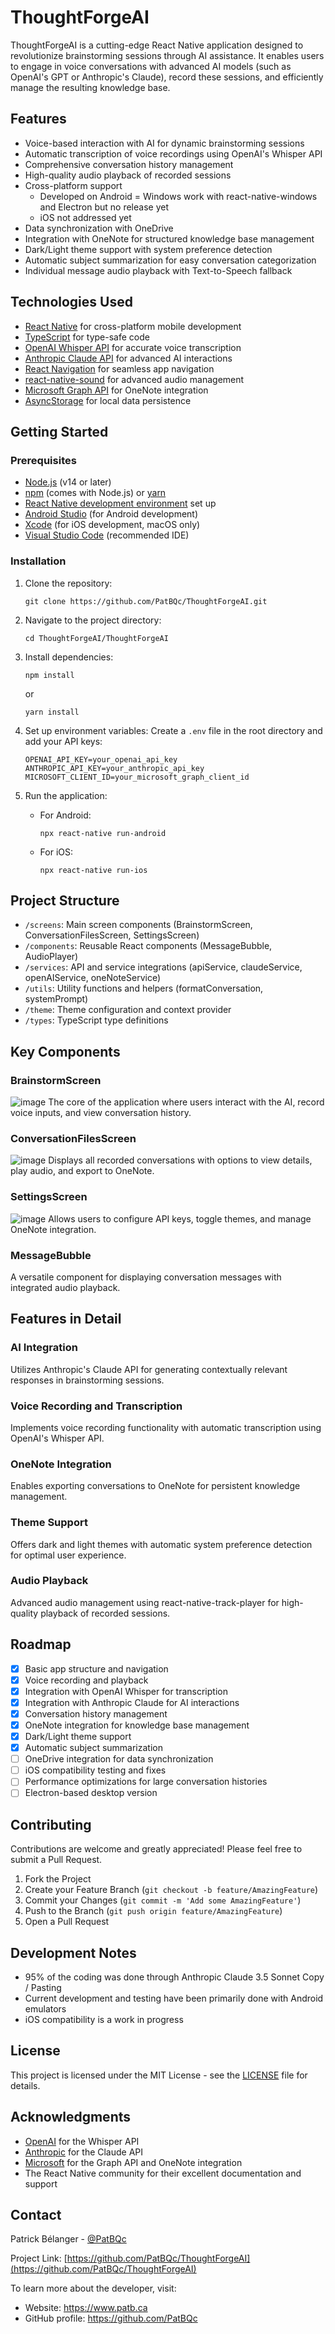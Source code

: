 # ThoughtForgeAI

ThoughtForgeAI is a cutting-edge React Native application designed to revolutionize brainstorming sessions through AI assistance. It enables users to engage in voice conversations with advanced AI models (such as OpenAI's GPT or Anthropic's Claude), record these sessions, and efficiently manage the resulting knowledge base.

## Features

- Voice-based interaction with AI for dynamic brainstorming sessions
- Automatic transcription of voice recordings using OpenAI's Whisper API
- Comprehensive conversation history management
- High-quality audio playback of recorded sessions
- Cross-platform support 
  - Developed on Android
  = Windows work with react-native-windows and Electron but no release yet
  - iOS not addressed yet
- Data synchronization with OneDrive
- Integration with OneNote for structured knowledge base management
- Dark/Light theme support with system preference detection
- Automatic subject summarization for easy conversation categorization
- Individual message audio playback with Text-to-Speech fallback

## Technologies Used

- [React Native](https://reactnative.dev/) for cross-platform mobile development
- [TypeScript](https://www.typescriptlang.org/) for type-safe code
- [OpenAI Whisper API](https://openai.com/research/whisper) for accurate voice transcription
- [Anthropic Claude API](https://www.anthropic.com/) for advanced AI interactions
- [React Navigation](https://reactnavigation.org/) for seamless app navigation
- [react-native-sound](https://www.npmjs.com/package/react-native-sound/) for advanced audio management
- [Microsoft Graph API](https://developer.microsoft.com/en-us/graph) for OneNote integration
- [AsyncStorage](https://react-native-async-storage.github.io/async-storage/) for local data persistence

## Getting Started

### Prerequisites

- [Node.js](https://nodejs.org/) (v14 or later)
- [npm](https://www.npmjs.com/) (comes with Node.js) or [yarn](https://yarnpkg.com/)
- [React Native development environment](https://reactnative.dev/docs/environment-setup) set up
- [Android Studio](https://developer.android.com/studio) (for Android development)
- [Xcode](https://developer.apple.com/xcode/) (for iOS development, macOS only)
- [Visual Studio Code](https://code.visualstudio.com/) (recommended IDE)

### Installation

1. Clone the repository:
   ```
   git clone https://github.com/PatBQc/ThoughtForgeAI.git
   ```

2. Navigate to the project directory:
   ```
   cd ThoughtForgeAI/ThoughtForgeAI
   ```

3. Install dependencies:
   ```
   npm install
   ```
   or
   ```
   yarn install
   ```

4. Set up environment variables:
   Create a `.env` file in the root directory and add your API keys:
   ```
   OPENAI_API_KEY=your_openai_api_key
   ANTHROPIC_API_KEY=your_anthropic_api_key
   MICROSOFT_CLIENT_ID=your_microsoft_graph_client_id
   ```

5. Run the application:
   - For Android:
     ```
     npx react-native run-android
     ```
   - For iOS:
     ```
     npx react-native run-ios
     ```

## Project Structure

- `/screens`: Main screen components (BrainstormScreen, ConversationFilesScreen, SettingsScreen)
- `/components`: Reusable React components (MessageBubble, AudioPlayer)
- `/services`: API and service integrations (apiService, claudeService, openAIService, oneNoteService)
- `/utils`: Utility functions and helpers (formatConversation, systemPrompt)
- `/theme`: Theme configuration and context provider
- `/types`: TypeScript type definitions

## Key Components

### BrainstormScreen
![image](https://github.com/user-attachments/assets/9ebe8d33-ed65-4c2f-ae34-bf5ebcd9230e)
The core of the application where users interact with the AI, record voice inputs, and view conversation history.

### ConversationFilesScreen
![image](https://github.com/user-attachments/assets/2022ddf6-74ff-4ffe-95ea-e93f4815335e)
Displays all recorded conversations with options to view details, play audio, and export to OneNote.

### SettingsScreen
![image](https://github.com/user-attachments/assets/8be78d6b-e31b-4fcb-a6c9-21c5fcd77701)
Allows users to configure API keys, toggle themes, and manage OneNote integration.

### MessageBubble
A versatile component for displaying conversation messages with integrated audio playback.

## Features in Detail

### AI Integration
Utilizes Anthropic's Claude API for generating contextually relevant responses in brainstorming sessions.

### Voice Recording and Transcription
Implements voice recording functionality with automatic transcription using OpenAI's Whisper API.

### OneNote Integration
Enables exporting conversations to OneNote for persistent knowledge management.

### Theme Support
Offers dark and light themes with automatic system preference detection for optimal user experience.

### Audio Playback
Advanced audio management using react-native-track-player for high-quality playback of recorded sessions.

## Roadmap

- [x] Basic app structure and navigation
- [x] Voice recording and playback
- [x] Integration with OpenAI Whisper for transcription
- [x] Integration with Anthropic Claude for AI interactions
- [x] Conversation history management
- [x] OneNote integration for knowledge base management
- [x] Dark/Light theme support
- [x] Automatic subject summarization
- [ ] OneDrive integration for data synchronization
- [ ] iOS compatibility testing and fixes
- [ ] Performance optimizations for large conversation histories
- [ ] Electron-based desktop version

## Contributing

Contributions are welcome and greatly appreciated! Please feel free to submit a Pull Request.

1. Fork the Project
2. Create your Feature Branch (`git checkout -b feature/AmazingFeature`)
3. Commit your Changes (`git commit -m 'Add some AmazingFeature'`)
4. Push to the Branch (`git push origin feature/AmazingFeature`)
5. Open a Pull Request

## Development Notes

- 95% of the coding was done through Anthropic Claude 3.5 Sonnet Copy / Pasting
- Current development and testing have been primarily done with Android emulators
- iOS compatibility is a work in progress

## License

This project is licensed under the MIT License - see the [LICENSE](LICENSE) file for details.

## Acknowledgments

- [OpenAI](https://openai.com/) for the Whisper API
- [Anthropic](https://www.anthropic.com/) for the Claude API
- [Microsoft](https://www.microsoft.com/) for the Graph API and OneNote integration
- The React Native community for their excellent documentation and support

## Contact

Patrick Bélanger - [@PatBQc](https://github.com/PatBQc)

Project Link: [https://github.com/PatBQc/ThoughtForgeAI](https://github.com/PatBQc/ThoughtForgeAI)

To learn more about the developer, visit:
- Website: https://www.patb.ca
- GitHub profile: https://github.com/PatBQc

